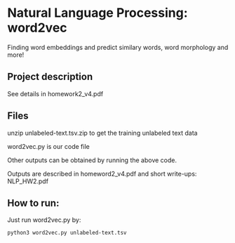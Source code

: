 # Natural Language Processing: word2vec
Finding word embeddings and predict similary words, word morphology and more!

## Project description 
See details in homework2_v4.pdf

## Files
unzip unlabeled-text.tsv.zip to get the training unlabeled text data

word2vec.py is our code file

Other outputs can be obtained by running the above code.

Outputs are described in homeword2_v4.pdf and short write-ups: NLP_HW2.pdf


## How to run:
Just run word2vec.py by:

    python3 word2vec.py unlabeled-text.tsv
